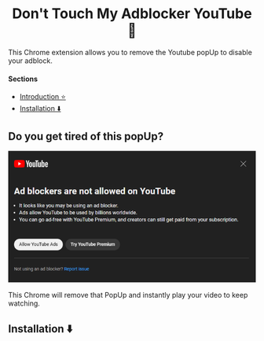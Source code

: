 <h1 align='center'>Don't Touch My Adblocker YouTube 🚫</h1>

This Chrome extension allows you to remove the Youtube popUp to disable your adblock.

#### Sections
- [Introduction ⭐](https://github.com/iSaulX/DTMA-YouTube#do-you-get-tired-of-this-popup-)
- [Installation ⬇️](https://github.com/iSaulX/DTMA-YouTube/edit/main/README.md#installation-%EF%B8%8F-)

<h2 id='Introduction'>Do you get tired of this popUp? </h2>
<img src='/images/popUp.png'>

This Chrome will remove that PopUp and instantly play your video to keep watching.

<h2 id="installation">Installation ⬇️ </h2>

